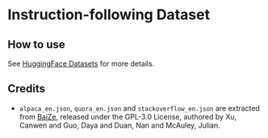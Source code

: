 # Instruction-following Dataset

## How to use

See [HuggingFace Datasets](https://huggingface.co/datasets) for more details.

## Credits

- `alpaca_en.json`, `quora_en.json` and `stackoverflow_en.json` are extracted from [BaiZe](https://github.com/project-baize/baize-chatbot/), released under the GPL-3.0 License, authored by Xu, Canwen and Guo, Daya and Duan, Nan and McAuley, Julian.
